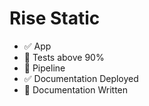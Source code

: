 # Rise Static

-   ✅ App
-   🔲 Tests above 90%
-   🔲 Pipeline
-   ✅ Documentation Deployed
-   🔲 Documentation Written
